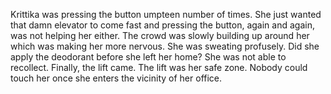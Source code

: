 

Krittika was pressing the button umpteen number of times. She just wanted that damn elevator to come fast and pressing the button, again and again, was not helping her either. The crowd was slowly building up around her which was making her more nervous.  She was sweating profusely. Did she apply the deodorant before she left her home? She was not able to recollect. Finally, the lift came. The lift was her safe zone. Nobody could touch her once she enters the vicinity of her office.








